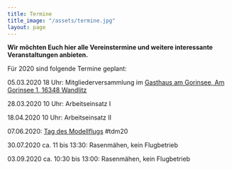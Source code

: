 ```yaml
---
title: Termine
title_image: "/assets/termine.jpg"
layout: page
---
```


**Wir möchten Euch hier alle Vereinstermine und weitere interessante Veranstaltungen anbieten.**

Für 2020 sind folgende Termine geplant:

05.03.2020 18 Uhr: Mitgliederversammlung im
[Gasthaus am Gorinsee, Am Gorinsee 1, 16348 Wandlitz](http://www.gasthaus-am-gorinsee.de)

28.03.2020 10 Uhr: Arbeitseinsatz I

18.04.2020 10 Uhr: Arbeitseinsatz II

07.06.2020: [Tag des Modellflugs](https://www.tag-des-modellflugs.de) #tdm20

30.07.2020 ca. 11 bis 13:30: Rasenmähen, kein Flugbetrieb

03.09.2020 ca. 10:30 bis 13:00: Rasenmähen, kein Flugbetrieb
